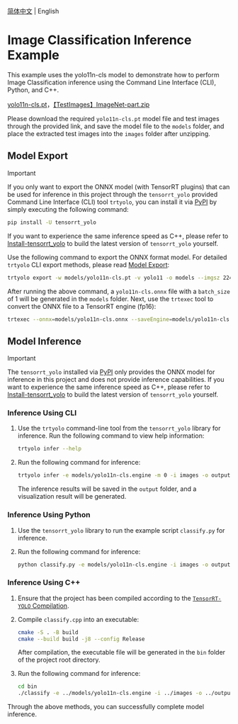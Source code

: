 [简体中文](README.md) | English

# Image Classification Inference Example

This example uses the yolo11n-cls model to demonstrate how to perform Image Classification inference using the Command Line Interface (CLI), Python, and C++.

[yolo11n-cls.pt](https://github.com/ultralytics/assets/releases/download/v8.3.0/yolo11n-cls.pt)，[【TestImages】ImageNet-part.zip](https://www.ilanzou.com/s/1UsyPhED)

Please download the required `yolo11n-cls.pt` model file and test images through the provided link, and save the model file to the `models` folder, and place the extracted test images into the `images` folder after unzipping.

## Model Export

> [!IMPORTANT]
>
> If you only want to export the ONNX model (with TensorRT plugins) that can be used for inference in this project through the `tensorrt_yolo` provided Command Line Interface (CLI) tool `trtyolo`, you can install it via [PyPI](https://pypi.org/project/tensorrt-yolo) by simply executing the following command:
>
> ```bash
> pip install -U tensorrt_yolo
> ```
>
> If you want to experience the same inference speed as C++, please refer to [Install-tensorrt_yolo](../../docs/en/build_and_install.md#install-tensorrt_yolo) to build the latest version of `tensorrt_yolo` yourself.

Use the following command to export the ONNX format model. For detailed `trtyolo` CLI export methods, please read [Model Export](../../docs/en/model_export.md):

```bash
trtyolo export -w models/yolo11n-cls.pt -v yolo11 -o models --imgsz 224 -s
```

After running the above command, a `yolo11n-cls.onnx` file with a `batch_size` of 1 will be generated in the `models` folder. Next, use the `trtexec` tool to convert the ONNX file to a TensorRT engine (fp16):

```bash
trtexec --onnx=models/yolo11n-cls.onnx --saveEngine=models/yolo11n-cls.engine --fp16
```

## Model Inference

> [!IMPORTANT]
>
> The `tensorrt_yolo` installed via [PyPI](https://pypi.org/project/tensorrt-yolo) only provides the ONNX model for inference in this project and does not provide inference capabilities.
> If you want to experience the same inference speed as C++, please refer to [Install-tensorrt_yolo](../../docs/en/build_and_install.md#install-tensorrt_yolo) to build the latest version of `tensorrt_yolo` yourself.

### Inference Using CLI

1. Use the `trtyolo` command-line tool from the `tensorrt_yolo` library for inference. Run the following command to view help information:

    ```bash
    trtyolo infer --help
    ```

2. Run the following command for inference:

    ```bash
    trtyolo infer -e models/yolo11n-cls.engine -m 0 -i images -o output -l labels.txt
    ```

    The inference results will be saved in the `output` folder, and a visualization result will be generated.

### Inference Using Python

1. Use the `tensorrt_yolo` library to run the example script `classify.py` for inference.
2. Run the following command for inference:

    ```bash
    python classify.py -e models/yolo11n-cls.engine -i images -o output -l labels.txt
    ```

### Inference Using C++

1. Ensure that the project has been compiled according to the [`TensorRT-YOLO` Compilation](../../docs/en/build_and_install.md#tensorrt-yolo-compile).
2. Compile `classify.cpp` into an executable:

    ```bash
    cmake -S . -B build
    cmake --build build -j8 --config Release
    ```

    After compilation, the executable file will be generated in the `bin` folder of the project root directory.

3. Run the following command for inference:

    ```bash
    cd bin
    ./classify -e ../models/yolo11n-cls.engine -i ../images -o ../output -l ../labels.txt
    ```

Through the above methods, you can successfully complete model inference.
